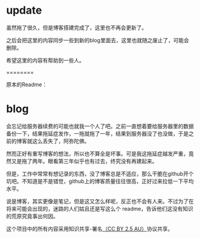 # update
虽然拖了很久，但是博客搭建完成了，这里也不再会更新了。

之后会把这里的内容同步一些到新的blog里面去，这里也就随之废止了，可能会删除。

希望这里的内容有帮助到一些人。

========

原本的Readme：

# blog

会忘记给服务器续费的可能也就我一个人了吧。之前一直想着要给服务器里的数据备份一下，结果拖延症发作，一拖就拖了一年，结果到服务器没了也没做，于是之前的博客就这么丢失了，阿弥陀佛。

然而正好有重写博客的想法，所以也不算全是坏事。可是我这拖延症越发严重，竟然又是拖了两年。眼看第三年似乎也有过去，终究没有再建起来。

但是，工作中常常有想记录的东西，没了博客总是不适应，那么干脆在github开个坑吧。不知道是不是错觉，github上的博客质量往往很高，正好过来拉低一下平均水平。

说是博客，其实更像是笔记，但是这又怎么样呢，反正也不会有人来。不过为了在将来可能会出现的，迷路的人们姑且还是写这么个 readme，告诉他们这没有知识的荒原究竟事出何因。

这个项目中的所有内容采用知识共享-署名[（CC BY 2.5 AU）](https://creativecommons.org)协议共享。
